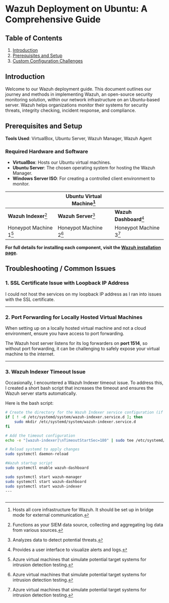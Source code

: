 # Wazuh Deployment on Ubuntu: A Comprehensive Guide

## Table of Contents
1. [Introduction](#introduction)
2. [Prerequisites and Setup](#prerequisites-and-setup)
3. [Custom Configuration Challenges](#custom-configuration-challenges)

## Introduction
Welcome to our Wazuh deployment guide. This document outlines our journey and methods in implementing Wazuh, an open-source security monitoring solution, within our network infrastructure on an Ubuntu-based server. Wazuh helps organizations monitor their systems for security threats, integrity checking, incident response, and compliance.

## Prerequisites and Setup
**Tools Used**: VirtualBox, Ubuntu Server, Wazuh Manager, Wazuh Agent

### Required Hardware and Software
- **VirtualBox**: Hosts our Ubuntu virtual machines.
- **Ubuntu Server**: The chosen operating system for hosting the Wazuh Manager.
- **Windows Server ISO**: For creating a controlled client environment to monitor.

|                | **Ubuntu Virtual Machine**[^1] |                |
|----------------|----------------------------|----------------|
| **Wazuh Indexer**[^2] | **Wazuh Server**[^3]    | **Wazuh Dashboard**[^4] |
| Honeypot Machine 1[^5] | Honeypot Machine 2[^5] | Honeypot Machine 3[^5] |

[^1]: Hosts all core infrastructure for Wazuh. It should be set up in bridge mode for external communication.
[^2]: Functions as your SIEM data source, collecting and aggregating log data from various sources.
[^3]: Analyzes data to detect potential threats.
[^4]: Provides a user interface to visualize alerts and logs.
[^5]: Azure virtual machines that simulate potential target systems for intrusion detection testing.

**For full details for installing each component, visit the [Wazuh installation page](https://documentation.wazuh.com/current/installation-guide/wazuh-dashboard/index.html).**


## Troubleshooting / Common Issues

### 1. SSL Certificate Issue with Loopback IP Address
I could not host the services on my loopback IP address as I ran into issues with the SSL certificate.

---

### 2. Port Forwarding for Locally Hosted Virtual Machines
When setting up on a locally hosted virtual machine and not a cloud environment, ensure you have access to port forwarding. 

The Wazuh host server listens for its log forwarders on **port 1514**, so without port forwarding, it can be challenging to safely expose your virtual machine to the internet.

---

### 3. Wazuh Indexer Timeout Issue
Occasionally, I encountered a Wazuh Indexer timeout issue. To address this, I created a short bash script that increases the timeout and ensures the Wazuh server starts automatically.

Here is the bash script:

```bash
# Create the directory for the Wazuh Indexer service configuration (if it doesn't exist)
if [ ! -d /etc/systemd/system/wazuh-indexer.service.d ]; then
    sudo mkdir /etc/systemd/system/wazuh-indexer.service.d
fi

# Add the timeout configuration
echo -e "[wazuh-indexer]\nTimeoutStartSec=180" | sudo tee /etc/systemd/system/wazuh-indexer.service.d/override.conf

# Reload systemd to apply changes
sudo systemctl daemon-reload

#Wazuh startup script   
sudo systemctl enable wazuh-dashboard 

sudo systemctl start wazuh-manager
sudo systemctl start wazuh-dashboard
sudo systemctl start wazuh-indexer 
---


